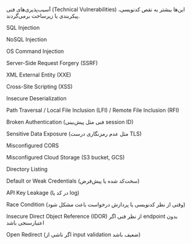 آسیب‌پذیری‌های فنی (Technical Vulnerabilities)
این‌ها بیشتر به نقص کدنویسی، پیکربندی یا زیرساخت برمی‌گردند.

SQL Injection

NoSQL Injection

OS Command Injection

Server-Side Request Forgery (SSRF)

XML External Entity (XXE)

Cross-Site Scripting (XSS)

Insecure Deserialization

Path Traversal / Local File Inclusion (LFI) / Remote File Inclusion (RFI)

Broken Authentication (فنی مثل پیش‌بینی session ID)

Sensitive Data Exposure (مثل عدم رمزنگاری درست TLS)

Misconfigured CORS

Misconfigured Cloud Storage (S3 bucket, GCS)

Directory Listing

Default or Weak Credentials (سخت‌کد شده یا پیش‌فرض)

API Key Leakage (در کد یا log)

Race Condition (وقتی از نظر کدنویسی یا پردازش درخواست باعث مشکل شود)

Insecure Direct Object Reference (IDOR) از نظر فنی اگر endpoint بدون اعتبارسنجی باشد

Open Redirect (اگر ناشی از input validation ضعیف باشد)

